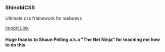 ### ShinobiCSS
Ultimate css framework for webdevs

<a href="https://raw.githubusercontent.com/KrithiGanapathy/shinobicss/main/shinobi.css">Import Link</a>
  
#### Huge thanks to Shaun Pelling a.k.a "The Net Ninja" for teaching me how to do this
